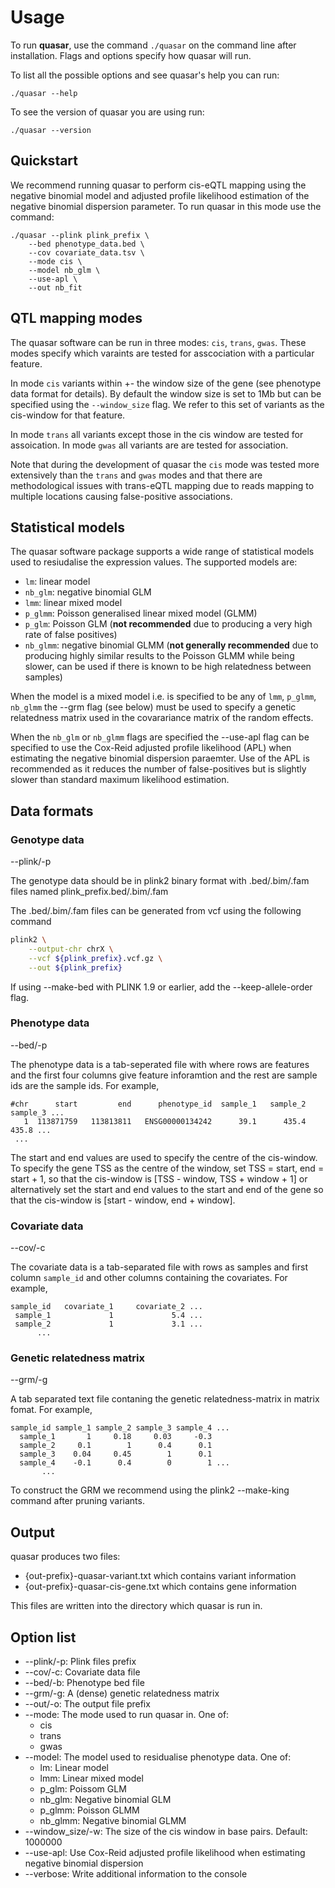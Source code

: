 # Usage

To run **quasar**, use the command `./quasar` on the command line after installation. Flags and options specify how quasar will run. 

To list all the possible options and see quasar's help you can run: 

```
./quasar --help
```

To see the version of quasar you are using run: 

```
./quasar --version
```

## Quickstart

We recommend running quasar to perform cis-eQTL mapping using the negative binomial model and adjusted profile likelihood estimation of the negative binomial dispersion parameter. To run quasar in this mode use the command: 

```
./quasar --plink plink_prefix \
    --bed phenotype_data.bed \
    --cov covariate_data.tsv \
    --mode cis \
    --model nb_glm \
    --use-apl \
    --out nb_fit
```

## QTL mapping modes

The quasar software can be run in three modes: `cis`, `trans`, `gwas`. These modes specify which varaints are tested for asscociation with a particular feature. 

In mode `cis` variants within +- the window size of the gene (see phenotype data format for details). By default the window size is set to 1Mb but can be specified using the `--window_size` flag. We refer to this set of variants as the cis-window for that feature. 

In mode `trans` all variants except those in the cis window are tested for assoication. In mode `gwas` all variants are are tested for association. 

Note that during the development of quasar the `cis` mode was tested more extensively than the `trans` and `gwas` modes and that there are methodological issues with trans-eQTL mapping due to reads mapping to multiple locations causing false-positive associations. 

## Statistical models

The quasar software package supports a wide range of statistical models used to resiudalise the expression values. The supported models are:

* `lm`: linear model
* `nb_glm`: negative binomial GLM 
* `lmm`: linear mixed model
* `p_glmm`: Poisson generalised linear mixed model (GLMM)
* `p_glm`: Poisson GLM (**not recommended** due to producing a very high rate of false positives)
* `nb_glmm`: negative binomial GLMM (**not generally recommended** due to producing highly similar results to the Poisson GLMM while being slower, can be used if there is known to be high relatedness between samples)

When the model is a mixed model i.e. is specified to be any of `lmm`, `p_glmm`, `nb_glmm` the --grm flag (see below) must be used to specify a genetic relatedness matrix used in the covarariance matrix of the random effects. 

When the `nb_glm` or `nb_glmm` flags are specified the --use-apl flag can be specified to use the Cox-Reid adjusted profile likelihood (APL) when estimating the negative binomial dispersion paraemter. Use of the APL is recommended as it reduces the number of false-positives but is slightly slower than standard maximum likelihood estimation.

## Data formats

### Genotype data

--plink/-p

The genotype data should be in plink2 binary format with .bed/.bim/.fam files named plink_prefix.bed/.bim/.fam

The .bed/.bim/.fam files can be generated from vcf using the following command

```sh
plink2 \
    --output-chr chrX \
    --vcf ${plink_prefix}.vcf.gz \
    --out ${plink_prefix}
```

If using --make-bed with PLINK 1.9 or earlier, add the --keep-allele-order flag.

### Phenotype data

--bed/-p

The phenotype data is a tab-seperated file with where rows are features and the first four
columns give feature inforamtion and the rest are sample ids are the sample ids. For example, 

```
#chr      start         end      phenotype_id  sample_1   sample_2   sample_3 ...
   1  113871759   113813811   ENSG00000134242      39.1      435.4      435.8 ...
 ...
```

The start and end values are used to specify the centre of the cis-window. To specify the gene TSS as the centre of the window, set TSS = start, end = start + 1, so that the cis-window is [TSS - window, TSS + window + 1] or alternatively set the start and end values to the start and end of the gene so that the cis-window is [start - window, end + window].

### Covariate data

--cov/-c

The covariate data is a tab-separated file with rows as samples and first column `sample_id` and other columns containing the covariates. For example,

```
sample_id   covariate_1     covariate_2 ...
 sample_1             1             5.4 ...
 sample_2             1             3.1 ...
      ...
```

### Genetic relatedness matrix

--grm/-g

A tab separated text file contaning the genetic relatedness-matrix in matrix fomat. For example, 

```
sample_id sample_1 sample_2 sample_3 sample_4 ...
  sample_1       1	   0.18     0.03     -0.3 
  sample_2     0.1	      1      0.4      0.1
  sample_3    0.04	   0.45        1      0.1
  sample_4    -0.1	    0.4        0        1 ...
       ...
```

To construct the GRM we recommend using the plink2 --make-king command after pruning variants.

## Output

quasar produces two files:

* {out-prefix}-quasar-variant.txt which contains variant information
* {out-prefix}-quasar-cis-gene.txt which contains gene information

This files are written into the directory which quasar is run in.

## Option list

* --plink/-p: Plink files prefix
* --cov/-c: Covariate data file
* --bed/-b: Phenotype bed file
* --grm/-g: A (dense) genetic relatedness matrix
* --out/-o: The output file prefix
* --mode: The mode used to run quasar in. One of: 
    - cis
    - trans
    - gwas
* --model: The model used to residualise phenotype data. One of:
    - lm: Linear model
    - lmm: Linear mixed model
    - p_glm: Poissom GLM
    - nb_glm: Negative binomial GLM
    - p_glmm: Poisson GLMM
    - nb_glmm: Negative binomial GLMM
* --window_size/-w: The size of the cis window in base pairs. Default: 1000000
* --use-apl: Use Cox-Reid adjusted profile likelihood when estimating negative binomial dispersion
* --verbose: Write additional information to the console
